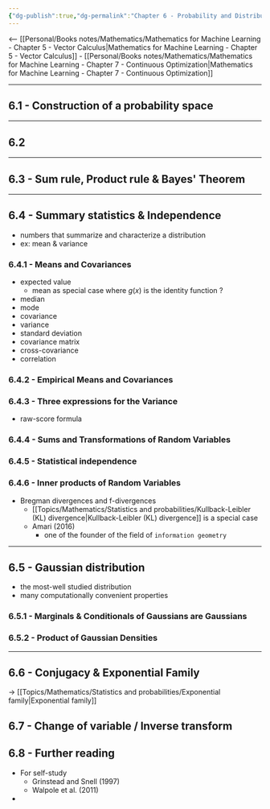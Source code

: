 ```yaml
---
{"dg-publish":true,"dg-permalink":"Chapter 6 - Probability and Distributions","permalink":"/Chapter 6 - Probability and Distributions/"}
---
```


<-- [[Personal/Books notes/Mathematics/Mathematics for Machine Learning - Chapter 5 - Vector Calculus|Mathematics for Machine Learning - Chapter 5 - Vector Calculus]] - [[Personal/Books notes/Mathematics/Mathematics for Machine Learning - Chapter 7 - Continuous Optimization|Mathematics for Machine Learning - Chapter 7 - Continuous Optimization]]

---

## 6.1 - Construction of a probability space

---
## 6.2

---
## 6.3 - Sum rule, Product rule & Bayes' Theorem

---
## 6.4 - Summary statistics & Independence
- numbers that summarize and characterize a distribution
- ex: mean & variance

### 6.4.1 - Means and Covariances
- expected value
	- mean as special case where $g(x)$ is the identity function ?
- median
- mode
- covariance
- variance
- standard deviation
- covariance matrix
- cross-covariance
- correlation

### 6.4.2 - Empirical Means and Covariances

### 6.4.3 - Three expressions for the Variance
- raw-score formula

### 6.4.4 - Sums and Transformations of Random Variables

### 6.4.5 - Statistical independence

### 6.4.6 - Inner products of Random Variables
- Bregman divergences and f-divergences
	- [[Topics/Mathematics/Statistics and probabilities/Kullback-Leibler (KL) divergence|Kullback-Leibler (KL) divergence]] is a special case
	- Amari (2016)
		- one of the founder of the field of `information geometry`

---
## 6.5 - Gaussian distribution
- the most-well studied distribution
- many computationally convenient properties

### 6.5.1 - Marginals & Conditionals of Gaussians are Gaussians

### 6.5.2 - Product of Gaussian Densities

---
## 6.6 - Conjugacy & Exponential Family
-> [[Topics/Mathematics/Statistics and probabilities/Exponential family|Exponential family]]

## 6.7 - Change of variable / Inverse transform

## 6.8 - Further reading
- For self-study
	- Grinstead and Snell (1997)
	- Walpole et al. (2011)
- 